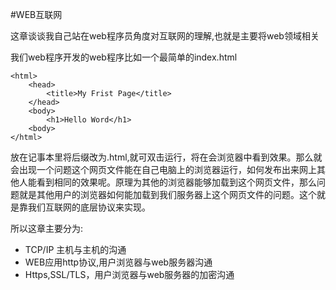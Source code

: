 #WEB互联网

这章谈谈我自己站在web程序员角度对互联网的理解,也就是主要将web领域相关

我们web程序开发的web程序比如一个最简单的index.html


```
<html>
    <head>
        <title>My Frist Page</title>
    </head>
    <body>
        <h1>Hello Word</h1>
    <body>
</html>
```
放在记事本里将后缀改为.html,就可双击运行，将在会浏览器中看到效果。那么就会出现一个问题这个网页文件能在自己电脑上的浏览器运行，如何发布出来网上其他人能看到相同的效果呢。原理为其他的浏览器能够加载到这个网页文件，那么问题就是其他用户的浏览器如何能加载到我们服务器上这个网页文件的问题。这个就是靠我们互联网的底层协议来实现。


所以这章主要分为:

* TCP/IP 主机与主机的沟通
* WEB应用http协议,用户浏览器与web服务器沟通
* Https,SSL\/TLS，用户浏览器与web服务器的加密沟通

